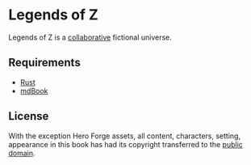 # Legends of Z

Legends of Z is a [collaborative](https://en.wikipedia.org/wiki/Collaborative_fiction) fictional universe.

## Requirements

- [Rust](https://www.rust-lang.org/)
- [mdBook](https://github.com/rust-lang/mdBook)

## License

With the exception Hero Forge assets, all content, characters, setting, appearance in this book has had its copyright transferred to the [public domain](LICENSE).